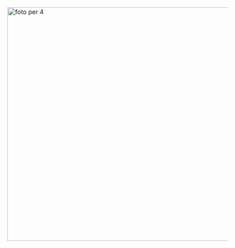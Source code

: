 <img width="534" alt="foto per 4" src="https://github.com/bimaiueo/basisdata_phpmyadmin/assets/145304580/59692591-c938-46e0-a181-7851f2bbdc31">
